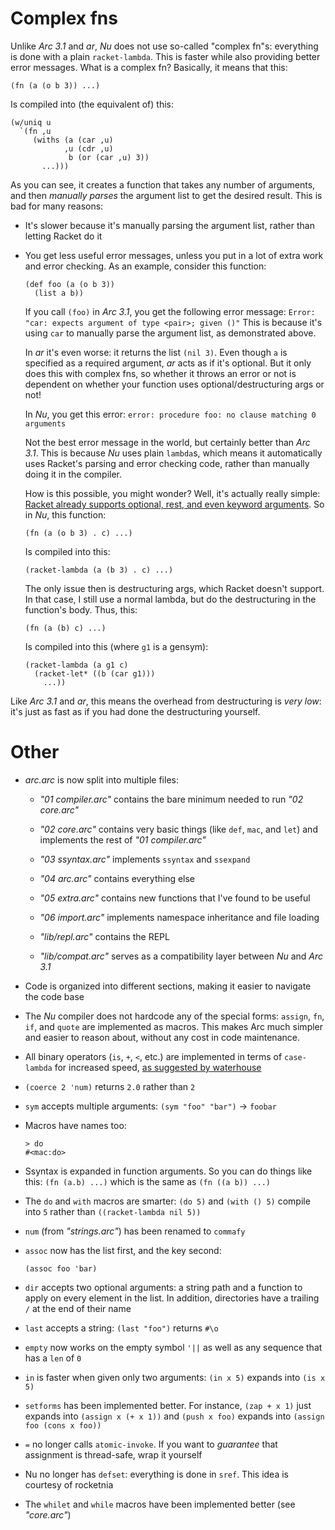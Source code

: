 Complex fns
===========

Unlike _Arc 3.1_ and _ar_, _Nu_ does not use so-called "complex fn"s:
everything is done with a plain `racket-lambda`. This is faster while also
providing better error messages. What is a complex fn? Basically, it means
that this:

    (fn (a (o b 3)) ...)

Is compiled into (the equivalent of) this:

    (w/uniq u
      `(fn ,u
         (withs (a (car ,u)
                ,u (cdr ,u)
                 b (or (car ,u) 3))
           ...)))

As you can see, it creates a function that takes any number of arguments, and
then *manually parses* the argument list to get the desired result. This is
bad for many reasons:

*   It's slower because it's manually parsing the argument list, rather than
    letting Racket do it

*   You get less useful error messages, unless you put in a lot of extra work
    and error checking. As an example, consider this function:

        (def foo (a (o b 3))
          (list a b))

    If you call `(foo)` in _Arc 3.1_, you get the following error message:
    `Error: "car: expects argument of type <pair>; given ()"` This is because
    it's using `car` to manually parse the argument list, as demonstrated
    above.

    In _ar_ it's even worse: it returns the list `(nil 3)`. Even though `a` is
    specified as a required argument, _ar_ acts as if it's optional. But it
    only does this with complex fns, so whether it throws an error or not is
    dependent on whether your function uses optional/destructuring args or
    not!

    In _Nu_, you get this error: `error: procedure foo: no clause matching 0
    arguments`

    Not the best error message in the world, but certainly better than
    _Arc 3.1_. This is because _Nu_ uses plain `lambda`s, which means it
    automatically uses Racket's parsing and error checking code, rather than
    manually doing it in the compiler.

    How is this possible, you might wonder? Well, it's actually really simple:
    [Racket already supports optional, rest, and even keyword arguments](http://docs.racket-lang.org/guide/lambda.html).
    So in _Nu_, this function:

        (fn (a (o b 3) . c) ...)

    Is compiled into this:

        (racket-lambda (a (b 3) . c) ...)

    The only issue then is destructuring args, which Racket doesn't support.
    In that case, I still use a normal lambda, but do the destructuring in the
    function's body. Thus, this:

        (fn (a (b) c) ...)

    Is compiled into this (where `g1` is a gensym):

        (racket-lambda (a g1 c)
          (racket-let* ((b (car g1)))
            ...))

Like *Arc 3.1* and *ar*, this means the overhead from destructuring is
*very low*: it's just as fast as if you had done the destructuring yourself.


Other
=====

  * _arc.arc_ is now split into multiple files:

      * _"01 compiler.arc"_ contains the bare minimum needed to run _"02 core.arc"_
      * _"02 core.arc"_ contains very basic things (like `def`, `mac`, and `let`)
        and implements the rest of _"01 compiler.arc"_
      * _"03 ssyntax.arc"_ implements `ssyntax` and `ssexpand`
      * _"04 arc.arc"_ contains everything else
      * _"05 extra.arc"_ contains new functions that I've found to be useful
      * _"06 import.arc"_ implements namespace inheritance and file loading

      * _"lib/repl.arc"_ contains the REPL
      * _"lib/compat.arc"_ serves as a compatibility layer between _Nu_ and _Arc 3.1_

  * Code is organized into different sections, making it easier to navigate
    the code base

  * The _Nu_ compiler does not hardcode any of the special forms: `assign`,
    `fn`, `if`, and `quote` are implemented as macros. This makes Arc much
    simpler and easier to reason about, without any cost in code maintenance.

  * All binary operators (`is`, `+`, `<`, etc.) are implemented in terms of
    `case-lambda` for increased speed, [as suggested by waterhouse](https://sites.google.com/site/arclanguagewiki/arc-3_1/optimizations)

  * `(coerce 2 'num)` returns `2.0` rather than `2`

  * `sym` accepts multiple arguments: `(sym "foo" "bar")` -> `foobar`

  * Macros have names too:

        > do
        #<mac:do>

  * Ssyntax is expanded in function arguments. So you can do things like this:
    `(fn (a.b) ...)` which is the same as `(fn ((a b)) ...)`

  * The `do` and `with` macros are smarter: `(do 5)` and `(with () 5)` compile
    into `5` rather than `((racket-lambda nil 5))`

  * `num` (from _"strings.arc"_) has been renamed to `commafy`

  * `assoc` now has the list first, and the key second:

        (assoc foo 'bar)

  * `dir` accepts two optional arguments: a string path and a function to
    apply on every element in the list. In addition, directories have a
    trailing `/` at the end of their name

  * `last` accepts a string: `(last "foo")` returns `#\o`

  * `empty` now works on the empty symbol `'||` as well as any sequence that
    has a `len` of `0`

  * `in` is faster when given only two arguments: `(in x 5)` expands into
    `(is x 5)`

  * `setforms` has been implemented better. For instance, `(zap + x 1)` just
    expands into `(assign x (+ x 1))` and `(push x foo)` expands into
    `(assign foo (cons x foo))`

  * `=` no longer calls `atomic-invoke`. If you want to *guarantee* that
    assignment is thread-safe, wrap it yourself

  * Nu no longer has `defset`: everything is done in `sref`. This idea is
    courtesy of rocketnia

  * The `whilet` and `while` macros have been implemented better (see _"core.arc"_)
